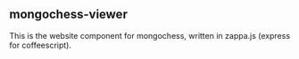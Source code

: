 ## mongochess-viewer
This is the website component for mongochess, written in zappa.js (express for coffeescript).


